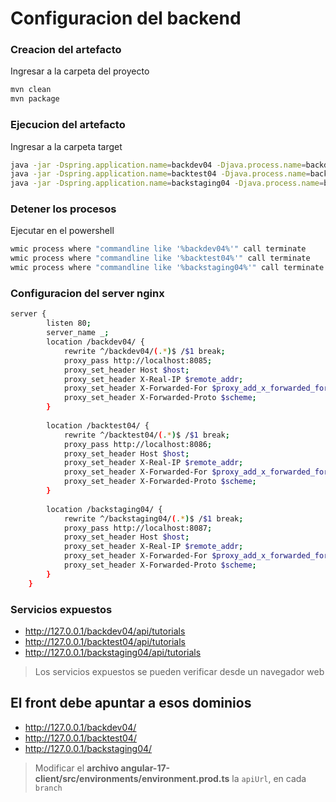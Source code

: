 # Configuracion del backend

### Creacion del artefacto
Ingresar a la carpeta del proyecto

```bash
mvn clean
mvn package
```

### Ejecucion del artefacto
Ingresar a la carpeta target
```bash
java -jar -Dspring.application.name=backdev04 -Djava.process.name=backdev04 spring-boot-jpa-postgresql-0.0.1-SNAPSHOT.jar --server.port=8085 &
java -jar -Dspring.application.name=backtest04 -Djava.process.name=backtest04 spring-boot-jpa-postgresql-0.0.1-SNAPSHOT.jar --server.port=8086 &
java -jar -Dspring.application.name=backstaging04 -Djava.process.name=backstaging04 spring-boot-jpa-postgresql-0.0.1-SNAPSHOT.jar --server.port=8087 &
```

### Detener los procesos
Ejecutar en el powershell

```bash
wmic process where "commandline like '%backdev04%'" call terminate
wmic process where "commandline like '%backtest04%'" call terminate
wmic process where "commandline like '%backstaging04%'" call terminate
```

### Configuracion del server nginx
```bash
server {
        listen 80;
		server_name _;
        location /backdev04/ {
            rewrite ^/backdev04/(.*)$ /$1 break;
            proxy_pass http://localhost:8085;
            proxy_set_header Host $host;
            proxy_set_header X-Real-IP $remote_addr;
            proxy_set_header X-Forwarded-For $proxy_add_x_forwarded_for;
            proxy_set_header X-Forwarded-Proto $scheme;
        }
        
        location /backtest04/ {
            rewrite ^/backtest04/(.*)$ /$1 break;
            proxy_pass http://localhost:8086;
            proxy_set_header Host $host;
            proxy_set_header X-Real-IP $remote_addr;
            proxy_set_header X-Forwarded-For $proxy_add_x_forwarded_for;
            proxy_set_header X-Forwarded-Proto $scheme;
        }
        
        location /backstaging04/ {
            rewrite ^/backstaging04/(.*)$ /$1 break;
            proxy_pass http://localhost:8087;
            proxy_set_header Host $host;
            proxy_set_header X-Real-IP $remote_addr;
            proxy_set_header X-Forwarded-For $proxy_add_x_forwarded_for;
            proxy_set_header X-Forwarded-Proto $scheme;
        }
    }
```

### Servicios expuestos
* http://127.0.0.1/backdev04/api/tutorials
* http://127.0.0.1/backtest04/api/tutorials
* http://127.0.0.1/backstaging04/api/tutorials
> Los servicios expuestos se pueden verificar desde un navegador web

## El front debe apuntar a esos dominios
* http://127.0.0.1/backdev04/
* http://127.0.0.1/backtest04/
* http://127.0.0.1/backstaging04/
> Modificar el **archivo angular-17-client/src/environments/environment.prod.ts** la `apiUrl`, en cada `branch`
